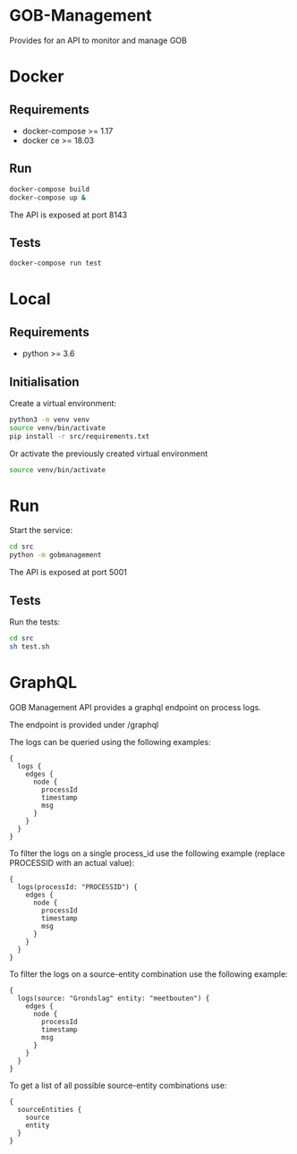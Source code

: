 # GOB-Management

Provides for an API to monitor and manage GOB

# Docker

## Requirements

* docker-compose >= 1.17
* docker ce >= 18.03
    
## Run

```bash
docker-compose build
docker-compose up &
```

The API is exposed at port 8143

## Tests

```bash
docker-compose run test
```

# Local

## Requirements

* python >= 3.6
    
## Initialisation

Create a virtual environment:

```bash
python3 -m venv venv
source venv/bin/activate
pip install -r src/requirements.txt
```
    
Or activate the previously created virtual environment

```bash
source venv/bin/activate
```
    
# Run

Start the service:

```bash
cd src
python -m gobmanagement
```

The API is exposed at port 5001

## Tests

Run the tests:

```bash
cd src
sh test.sh
```

# GraphQL

GOB Management API provides a graphql endpoint on process logs.

The endpoint is provided under /graphql

The logs can be queried using the following examples:

```
{
  logs {
    edges {
      node {
        processId
        timestamp
        msg
      }
    }
  }
}
```

To filter the logs on a single process_id use the following example
(replace PROCESSID with an actual value):

```
{
  logs(processId: "PROCESSID") {
    edges {
      node {
        processId
        timestamp
        msg
      }
    }
  }
}
```

To filter the logs on a source-entity combination use the following example:

```
{
  logs(source: "Grondslag" entity: "meetbouten") {
    edges {
      node {
        processId
        timestamp
        msg
      }
    }
  }
}
```

To get a list of all possible source-entity combinations use:
```
{
  sourceEntities {
    source
    entity
  }
}
```
